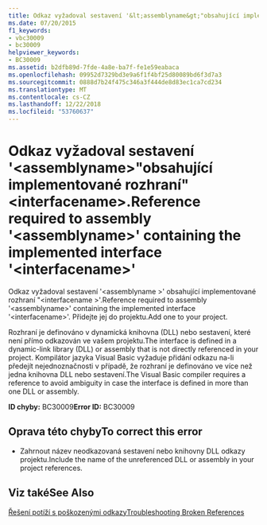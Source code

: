 ```yaml
---
title: Odkaz vyžadoval sestavení '&lt;assemblyname&gt;"obsahující implementované rozhraní"&lt;interfacename&gt;.
ms.date: 07/20/2015
f1_keywords:
- vbc30009
- bc30009
helpviewer_keywords:
- BC30009
ms.assetid: b2dfb89d-7fde-4a8e-ba7f-fe1e59eabaca
ms.openlocfilehash: 09952d7329bd3e9a6f1f4bf25d80089bd6f3d7a3
ms.sourcegitcommit: 0888d7b24f475c346a3f444de8d83ec1ca7cd234
ms.translationtype: MT
ms.contentlocale: cs-CZ
ms.lasthandoff: 12/22/2018
ms.locfileid: "53760637"
---
```

# <a name="reference-required-to-assembly-ltassemblynamegt-containing-the-implemented-interface-ltinterfacenamegt"></a><span data-ttu-id="90f24-102">Odkaz vyžadoval sestavení '&lt;assemblyname&gt;"obsahující implementované rozhraní"&lt;interfacename&gt;.</span><span class="sxs-lookup"><span data-stu-id="90f24-102">Reference required to assembly '&lt;assemblyname&gt;' containing the implemented interface '&lt;interfacename&gt;'</span></span>
<span data-ttu-id="90f24-103">Odkaz vyžadoval sestavení '\<assemblyname >' obsahující implementované rozhraní "\<interfacename >'.</span><span class="sxs-lookup"><span data-stu-id="90f24-103">Reference required to assembly '\<assemblyname>' containing the implemented interface '\<interfacename>'.</span></span> <span data-ttu-id="90f24-104">Přidejte jej do projektu.</span><span class="sxs-lookup"><span data-stu-id="90f24-104">Add one to your project.</span></span>  
  
 <span data-ttu-id="90f24-105">Rozhraní je definováno v dynamická knihovna (DLL) nebo sestavení, které není přímo odkazován ve vašem projektu.</span><span class="sxs-lookup"><span data-stu-id="90f24-105">The interface is defined in a dynamic-link library (DLL) or assembly that is not directly referenced in your project.</span></span> <span data-ttu-id="90f24-106">Kompilátor jazyka Visual Basic vyžaduje přidání odkazu na-li předejít nejednoznačnosti v případě, že rozhraní je definováno ve více než jedna knihovna DLL nebo sestavení.</span><span class="sxs-lookup"><span data-stu-id="90f24-106">The Visual Basic compiler requires a reference to avoid ambiguity in case the interface is defined in more than one DLL or assembly.</span></span>  
  
 <span data-ttu-id="90f24-107">**ID chyby:** BC30009</span><span class="sxs-lookup"><span data-stu-id="90f24-107">**Error ID:** BC30009</span></span>  
  
## <a name="to-correct-this-error"></a><span data-ttu-id="90f24-108">Oprava této chyby</span><span class="sxs-lookup"><span data-stu-id="90f24-108">To correct this error</span></span>  
  
-   <span data-ttu-id="90f24-109">Zahrnout název neodkazovaná sestavení nebo knihovny DLL odkazy projektu.</span><span class="sxs-lookup"><span data-stu-id="90f24-109">Include the name of the unreferenced DLL or assembly in your project references.</span></span>  
  
## <a name="see-also"></a><span data-ttu-id="90f24-110">Viz také</span><span class="sxs-lookup"><span data-stu-id="90f24-110">See Also</span></span>  
  
 [<span data-ttu-id="90f24-111">Řešení potíží s poškozenými odkazy</span><span class="sxs-lookup"><span data-stu-id="90f24-111">Troubleshooting Broken References</span></span>](/visualstudio/ide/troubleshooting-broken-references)
